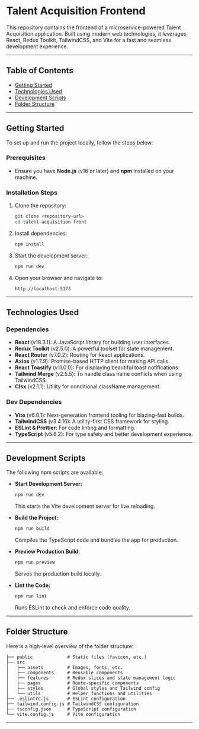 # Talent Acquisition Frontend

This repository contains the frontend of a microservice-powered Talent Acquisition application. Built using modern web technologies, it leverages React, Redux Toolkit, TailwindCSS, and Vite for a fast and seamless development experience.

---

## Table of Contents

- [Getting Started](#getting-started)
- [Technologies Used](#technologies-used)
- [Development Scripts](#development-scripts)
- [Folder Structure](#folder-structure)


---

## Getting Started

To set up and run the project locally, follow the steps below:

### Prerequisites

- Ensure you have **Node.js** (v16 or later) and **npm** installed on your machine.

### Installation Steps

1. Clone the repository:
   ```bash
   git clone <repository-url>
   cd talent-acquisition-front
   ```

2. Install dependencies:
   ```bash
   npm install
   ```

3. Start the development server:
   ```bash
   npm run dev
   ```

4. Open your browser and navigate to:
   ```
   http://localhost:5173
   ```

---

## Technologies Used

### Dependencies
- **React** (v18.3.1): A JavaScript library for building user interfaces.
- **Redux Toolkit** (v2.5.0): A powerful toolset for state management.
- **React Router** (v7.0.2): Routing for React applications.
- **Axios** (v1.7.9): Promise-based HTTP client for making API calls.
- **React Toastify** (v11.0.0): For displaying beautiful toast notifications.
- **Tailwind Merge** (v2.5.5): To handle class name conflicts when using TailwindCSS.
- **Clsx** (v2.1.1): Utility for conditional className management.

### Dev Dependencies
- **Vite** (v6.0.1): Next-generation frontend tooling for blazing-fast builds.
- **TailwindCSS** (v3.4.16): A utility-first CSS framework for styling.
- **ESLint & Prettier**: For code linting and formatting.
- **TypeScript** (v5.6.2): For type safety and better development experience.

---

## Development Scripts

The following npm scripts are available:

- **Start Development Server:**
  ```bash
  npm run dev
  ```
  This starts the Vite development server for live reloading.

- **Build the Project:**
  ```bash
  npm run build
  ```
  Compiles the TypeScript code and bundles the app for production.

- **Preview Production Build:**
  ```bash
  npm run preview
  ```
  Serves the production build locally.

- **Lint the Code:**
  ```bash
  npm run lint
  ```
  Runs ESLint to check and enforce code quality.

---

## Folder Structure

Here is a high-level overview of the folder structure:

```
├── public             # Static files (favicon, etc.)
├── src
│   ├── assets         # Images, fonts, etc.
│   ├── components     # Reusable components
│   ├── features       # Redux slices and state management logic
│   ├── pages          # Route-specific components
│   ├── styles         # Global styles and Tailwind config
│   └── utils          # Helper functions and utilities
├── .eslintrc.js       # ESLint configuration
├── tailwind.config.js # TailwindCSS configuration
├── tsconfig.json      # TypeScript configuration
└── vite.config.js     # Vite configuration
```

---


